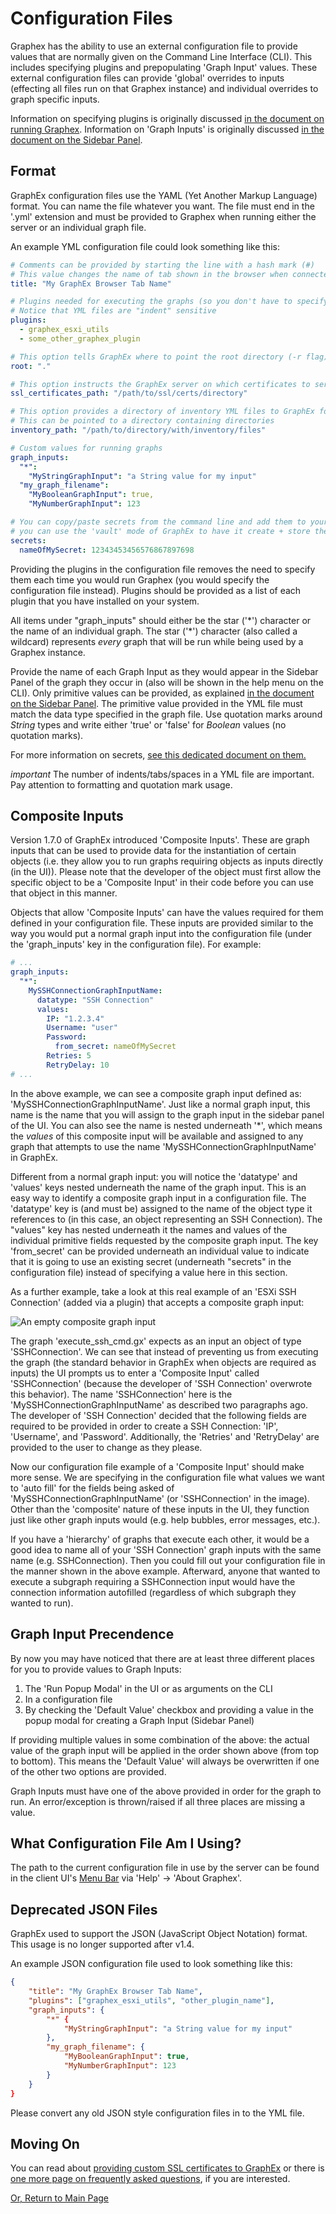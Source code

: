 # Configuration Files

Graphex has the ability to use an external configuration file to provide values that are normally given on the Command Line Interface (CLI). This includes specifying plugins and prepopulating 'Graph Input' values. These external configuration files can provide 'global' overrides to inputs (effecting all files run on that Graphex instance) and individual overrides to graph specific inputs.

Information on specifying plugins is originally discussed [in the document on running Graphex](../setup/running.md). Information on 'Graph Inputs' is originally discussed [in the document on the Sidebar Panel](../ui/sidebar.md).

## Format

GraphEx configuration files use the YAML (Yet Another Markup Language) format. You can name the file whatever you want. The file must end in the '.yml' extension and must be provided to Graphex when running either the server or an individual graph file.

An example YML configuration file could look something like this:
```yml
# Comments can be provided by starting the line with a hash mark (#)
# This value changes the name of tab shown in the browser when connected to a GraphEx server
title: "My GraphEx Browser Tab Name"

# Plugins needed for executing the graphs (so you don't have to specify -l on the CLI)
# Notice that YML files are "indent" sensitive
plugins:
  - graphex_esxi_utils
  - some_other_graphex_plugin

# This option tells GraphEx where to point the root directory (-r flag)
root: "."

# This option instructs the GraphEx server on which certificates to serve (-s flag)
ssl_certificates_path: "/path/to/ssl/certs/directory"

# This option provides a directory of inventory YML files to GraphEx for use in the sidebar panel
# This can be pointed to a directory containing directories
inventory_path: "/path/to/directory/with/inventory/files"

# Custom values for running graphs
graph_inputs:
  "*":
    "MyStringGraphInput": "a String value for my input"
  "my_graph_filename":
    "MyBooleanGraphInput": true,
    "MyNumberGraphInput": 123

# You can copy/paste secrets from the command line and add them to your configuration file or
# you can use the 'vault' mode of GraphEx to have it create + store the encrypted values in the configuration file for you
secrets:
  nameOfMySecret: 12343453456576867897698
```

Providing the plugins in the configuration file removes the need to specify them each time you would run Graphex (you would specify the configuration file instead). Plugins should be provided as a list of each plugin that you have installed on your system.

All items under "graph_inputs" should either be the star ('\*') character or the name of an individual graph. The star ('\*') character (also called a wildcard) represents _every_ graph that will be run while being used by a Graphex instance.

Provide the name of each Graph Input as they would appear in the Sidebar Panel of the graph they occur in (also will be shown in the help menu on the CLI). Only primitive values can be provided, as explained [in the document on the Sidebar Panel](../ui/sidebar.md). The primitive value provided in the YML file must match the data type specified in the graph file. Use quotation marks around _String_ types and write either 'true' or 'false' for _Boolean_ values (no quotation marks).

For more information on secrets, [see this dedicated document on them.](secrets.md)

$important$ The number of indents/tabs/spaces in a YML file are important. Pay attention to formatting and quotation mark usage.

## Composite Inputs

Version 1.7.0 of GraphEx introduced 'Composite Inputs'. These are graph inputs that can be used to provide data for the instantiation of certain objects (i.e. they allow you to run graphs requiring objects as inputs directly (in the UI)). Please note that the developer of the object must first allow the specific object to be a 'Composite Input' in their code before you can use that object in this manner.

Objects that allow 'Composite Inputs' can have the values required for them defined in your configuration file. These inputs are provided similar to the way you would put a normal graph input into the configuration file (under the 'graph_inputs' key in the configuration file). For example:

```yml
# ...
graph_inputs:
  "*":
    MySSHConnectionGraphInputName:
      datatype: "SSH Connection"
      values:
        IP: "1.2.3.4"
        Username: "user"
        Password:
          from_secret: nameOfMySecret
        Retries: 5
        RetryDelay: 10
# ...
```

In the above example, we can see a composite graph input defined as: 'MySSHConnectionGraphInputName'. Just like a normal graph input, this name is the name that you will assign to the graph input in the sidebar panel of the UI. You can also see the name is nested underneath '*', which means the _values_ of this composite input will be available and assigned to any graph that attempts to use the name 'MySSHConnectionGraphInputName' in GraphEx.

Different from a normal graph input: you will notice the 'datatype' and 'values' keys nested underneath the name of the graph input. This is an easy way to identify a composite graph input in a configuration file. The 'datatype' key is (and must be) assigned to the name of the object type it references to (in this case, an object representing an SSH Connection). The "values" key has nested underneath it the names and values of the individual primitive fields requested by the composite graph input. The key 'from_secret' can be provided underneath an individual value to indicate that it is going to use an existing secret (underneath "secrets" in the configuration file) instead of specifying a value here in this section.

As a further example, take a look at this real example of an 'ESXi SSH Connection' (added via a plugin) that accepts a composite graph input:

![An empty composite graph input](../images/composite_graph_inputs.png)

The graph 'execute_ssh_cmd.gx' expects as an input an object of type 'SSHConnection'. We can see that instead of preventing us from executing the graph (the standard behavior in GraphEx when objects are required as inputs) the UI prompts us to enter a 'Composite Input' called 'SSHConnection' (because the developer of 'SSH Connection' overwrote this behavior). The name 'SSHConnection' here is the 'MySSHConnectionGraphInputName' as described two paragraphs ago. The developer of 'SSH Connection' decided that the following fields are required to be provided in order to create a SSH Connection: 'IP', 'Username', and 'Password'. Additionally, the 'Retries' and 'RetryDelay' are provided to the user to change as they please.

Now our configuration file example of a 'Composite Input' should make more sense. We are specifying in the configuration file what values we want to 'auto fill' for the fields being asked of 'MySSHConnectionGraphInputName' (or 'SSHConnection' in the image). Other than the 'composite' nature of these inputs in the UI, they function just like other graph inputs would (e.g. help bubbles, error messages, etc.).

If you have a 'hierarchy' of graphs that execute each other, it would be a good idea to name all of your 'SSH Connection' graph inputs with the same name (e.g. SSHConnection). Then you could fill out your configuration file in the manner shown in the above example. Afterward, anyone that wanted to execute a subgraph requiring a SSHConnection input would have the connection information autofilled (regardless of which subgraph they wanted to run).

## Graph Input Precendence

By now you may have noticed that there are at least three different places for you to provide values to Graph Inputs:

1. The 'Run Popup Modal' in the UI or as arguments on the CLI
2. In a configuration file
3. By checking the 'Default Value' checkbox and providing a value in the popup modal for creating a Graph Input (Sidebar Panel)

If providing multiple values in some combination of the above: the actual value of the graph input will be applied in the order shown above (from top to bottom). This means the 'Default Value' will always be overwritten if one of the other two options are provided.

Graph Inputs must have one of the above provided in order for the graph to run. An error/exception is thrown/raised if all three places are missing a value.

## What Configuration File Am I Using?

The path to the current configuration file in use by the server can be found in the client UI's [Menu Bar](../ui/menubar.md) via 'Help' -> 'About Graphex'.

## Deprecated JSON Files

GraphEx used to support the JSON (JavaScript Object Notation) format. This usage is no longer supported after v1.4.

An example JSON configuration file used to look something like this:
```json
{
    "title": "My GraphEx Browser Tab Name",
    "plugins": ["graphex_esxi_utils", "other_plugin_name"],
    "graph_inputs": {
        "*" {
            "MyStringGraphInput": "a String value for my input" 
        },
        "my_graph_filename": {
            "MyBooleanGraphInput": true,
            "MyNumberGraphInput": 123
        }
    }
}
```

Please convert any old JSON style configuration files in to the YML file.

## Moving On

You can read about [providing custom SSL certificates to GraphEx](../advanced/ssl.md) or there is [one more page on frequently asked questions](../other/faq.md), if you are interested.


[Or, Return to Main Page](../index.md)